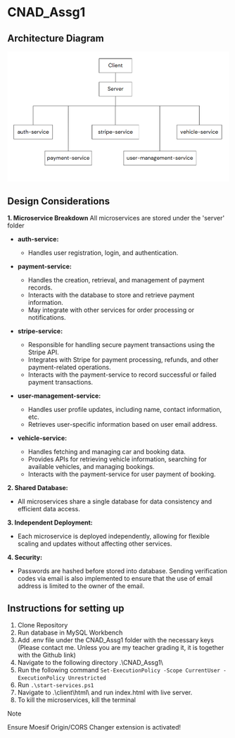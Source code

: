 # CNAD_Assg1

## Architecture Diagram

 ![Updated-Architecture-Diagram](/client/images/Updated-Architecture-Diagram.png)

## Design Considerations

**1. Microservice Breakdown**
All microservices are stored under the 'server' folder

* **auth-service:**
    * Handles user registration, login, and authentication.

* **payment-service:**
    * Handles the creation, retrieval, and management of payment records.
    * Interacts with the database to store and retrieve payment information.
    * May integrate with other services for order processing or notifications.

* **stripe-service:**
    * Responsible for handling secure payment transactions using the Stripe API.
    * Integrates with Stripe for payment processing, refunds, and other payment-related operations.
    * Interacts with the payment-service to record successful or failed payment transactions.

* **user-management-service:**
    * Handles user profile updates, including name, contact information, etc.
    * Retrieves user-specific information based on user email address.

* **vehicle-service:**
    * Handles fetching and managing car and booking data.
    * Provides APIs for retrieving vehicle information, searching for available vehicles, and managing bookings.
    * Interacts with the payment-service for user payment of booking.


**2. Shared Database:**
* All microservices share a single database for data consistency and efficient data access.

**3. Independent Deployment:**
* Each microservice is deployed independently, allowing for flexible scaling and updates without affecting other services.

**4. Security:**
* Passwords are hashed before stored into database. Sending verification codes via email is also implemented to ensure that the use of email
address is limited to the owner of the email. 

## Instructions for setting up

1. Clone Repository
2. Run database in MySQL Workbench
3. Add .env file under the CNAD_Assg1 folder with the necessary keys (Please contact me. Unless you are my teacher grading it, it is together with the Github link)
4. Navigate to the following directory .\CNAD_Assg1\
5. Run the following command 
```Set-ExecutionPolicy -Scope CurrentUser -ExecutionPolicy Unrestricted```
6. Run 
```.\start-services.ps1```
7. Navigate to .\client\html\ and run index.html with live server.
8. To kill the microservices, kill the terminal

> [!NOTE]
> Ensure Moesif Origin/CORS Changer extension is activated!